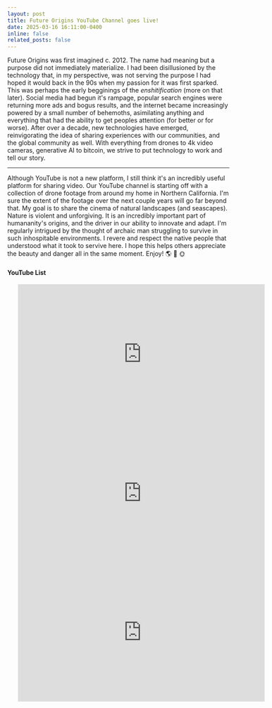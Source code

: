 ```yaml
---
layout: post
title: Future Origins YouTube Channel goes live!
date: 2025-03-16 16:11:00-0400
inline: false
related_posts: false
---
```


Future Origins was first imagined c. 2012. The name had meaning but a purpose did not immediately materialize. I had been disillusioned by the technology that, in my perspective, was not serving the purpose I had hoped it would back in the 90s when my passion for it was first sparked. This was perhaps the early begginings of the <i>enshitification</i> (more on that later). Social media had begun it's rampage, popular search engines were returning more ads and bogus results, and the internet became increasingly powered by a small number of behemoths, asimilating anything and everything that had the ability to get peoples attention (for better or for worse).
After over a decade, new technologies have emerged, reinvigorating the idea of sharing experiences with our communities, and the global community as well. With everything from drones to 4k video cameras, generative AI to bitcoin, we strive to put technology to work and tell our story.

---

Although YouTube is not a new platform, I still think it's an incredibly useful platform for sharing video. Our YouTube channel is starting off with a collection of drone footage from around my home in Northern California. I'm sure the extent of the footage over the next couple years will go far beyond that. My goal is to share the cinema of natural landscapes (and seascapes). Nature is violent and unforgiving. It is an incredibly important part of humananity's origins, and the driver in our ability to innovate and adapt. I'm regularly intrigued by the thought of archaic man struggling to survive in such inhospitable environments. I revere and respect the native people that understood what it took to servive here. I hope this helps others appreciate the beauty and danger all in the same moment. Enjoy! :earth_americas: :evergreen_tree: :sun_with_face:

#### YouTube List

<ul>
    <iframe width="560" height="315" src="https://www.youtube.com/embed/AEgveH-nQPQ?si=ZmNVjRJNI2hfsbqn" title="YouTube video player" frameborder="0" allow="accelerometer; autoplay; clipboard-write; encrypted-media; gyroscope; picture-in-picture; web-share" referrerpolicy="strict-origin-when-cross-origin" allowfullscreen></iframe>
    <iframe width="560" height="315" src="https://www.youtube.com/embed/SBzX6ij-Nuo?si=dYZKmXLHu1kQazNL" title="YouTube video player" frameborder="0" allow="accelerometer; autoplay; clipboard-write; encrypted-media; gyroscope; picture-in-picture; web-share" referrerpolicy="strict-origin-when-cross-origin" allowfullscreen></iframe>
    <iframe width="560" height="315" src="https://www.youtube.com/embed/Gs96pTVSsp0?si=rXj0B2RXe5XB64IO" title="YouTube video player" frameborder="0" allow="accelerometer; autoplay; clipboard-write; encrypted-media; gyroscope; picture-in-picture; web-share" referrerpolicy="strict-origin-when-cross-origin" allowfullscreen></iframe>
</ul>
